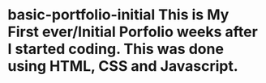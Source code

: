# basic-portfolio-initial This is My First ever/Initial Porfolio weeks after I started coding. This was done using HTML, CSS and Javascript.
